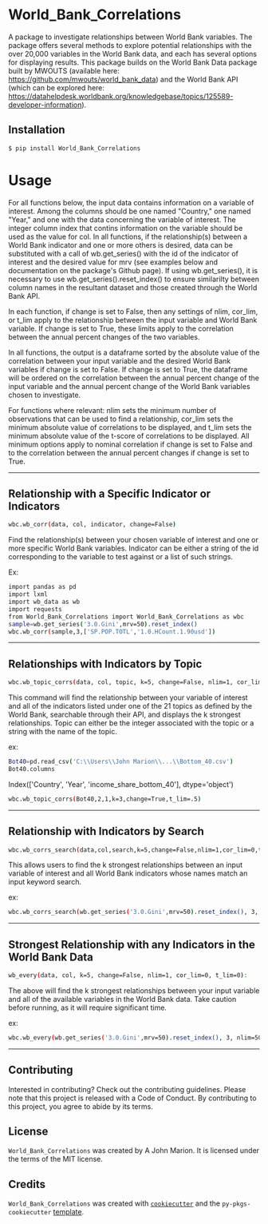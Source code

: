 # World_Bank_Correlations

A package to investigate relationships between World Bank variables. The package offers several methods to explore potential relationships with the over 20,000 variables in the World Bank data, and each has several options for displaying results. This package builds on the World Bank Data package built by MWOUTS (available here: https://github.com/mwouts/world_bank_data) and the World Bank API (which can be explored here: https://datahelpdesk.worldbank.org/knowledgebase/topics/125589-developer-information).

## Installation

```bash
$ pip install World_Bank_Correlations
```

# Usage

For all functions below, the input data contains information on a variable of interest. Among the columns should be one named "Country," one named "Year," and one with the data concerning the variable of interest. The integer column index that contins information on the variable should be used as the value for col. In all functions, if the relationship(s) between a World Bank indicator and one or more others is desired, data can be substituted with a call of wb.get_series() with the id of the indicator of interest and the desired value for mrv (see examples below and documentation on the package's Github page). If using wb.get_series(), it is necessary to use wb.get_series().reset_index() to ensure similarilty between column names in the resultant dataset and those created through the World Bank API. 

In each function, if change is set to False, then any settings of nlim, cor_lim, or t_lim apply to the relationship between the input variable and World Bank variable. If change is set to True, these limits apply to the correlation between the annual percent changes of the two variables.

In all functions, the output is a dataframe sorted by the absolute value of the correlation between your input variable and the desired World Bank variables if change is set to False. If change is set to True, the dataframe will be ordered on the correlation between the annual percent change of the input variable and the annual percent change of the World Bank variables chosen to investigate. 

For functions where relevant: nlim sets the minimum number of observations that can be used to find a relationship, cor_lim sets the minimum absolute value of correlations to be displayed, and t_lim sets the minimum absolute value of the t-score of correlations to be displayed. All minimum options apply to nominal correlation if change is set to False and to the correlation between the annual percent changes if change is set to True. 

---

## Relationship with a Specific Indicator or Indicators

```bash
wbc.wb_corr(data, col, indicator, change=False)
```

Find the relationship(s) between your chosen variable of interest and one or more specific World Bank variables. Indicator can be either a string of the id corresponding to the variable to test against or a list of such strings.

Ex:
```bash
import pandas as pd
import lxml
import wb_data as wb
import requests
from World_Bank_Correlations import World_Bank_Correlations as wbc
sample=wb.get_series('3.0.Gini',mrv=50).reset_index()
wbc.wb_corr(sample,3,['SP.POP.TOTL','1.0.HCount.1.90usd'])
```

---

## Relationships with Indicators by Topic
```bash
wbc.wb_topic_corrs(data, col, topic, k=5, change=False, nlim=1, cor_lim=0, t_lim=0)
```
This command will find the relationship between your variable of interest and all of the indicators listed under one of the 21 topics as defined by the World Bank, searchable through their API, and displays the k strongest relationships. Topic can either be the integer associated with the topic or a string with the name of the topic. 


ex:
```bash
Bot40=pd.read_csv('C:\\Users\\John Marion\\...\\Bottom_40.csv')
Bot40.columns
```
Index(['Country', 'Year', 'income_share_bottom_40'], dtype='object')

```bash
wbc.wb_topic_corrs(Bot40,2,1,k=3,change=True,t_lim=.5)
```

---

## Relationship with Indicators by Search

```bash
wbc.wb_corrs_search(data,col,search,k=5,change=False,nlim=1,cor_lim=0,t_lim=0)
```
This allows users to find the k strongest relationships between an input variable of interest and all World Bank indicators whose names match an input keyword search. 

ex:
```bash
wbc.wb_corrs_search(wb.get_series('3.0.Gini',mrv=50).reset_index(), 3, "income share", n_lim=25)
```

---

## Strongest Relationship with any Indicators in the World Bank Data

```bash
wb_every(data, col, k=5, change=False, nlim=1, cor_lim=0, t_lim=0):
```
The above will find the k strongest relationships between your input variable and all of the available variables in the World Bank data. Take caution before running, as it will require significant time. 

ex: 
```bash
wbc.wb_every(wb.get_series('3.0.Gini',mrv=50).reset_index(), 3, nlim=50)
```

---

## Contributing

Interested in contributing? Check out the contributing guidelines. Please note that this project is released with a Code of Conduct. By contributing to this project, you agree to abide by its terms.

## License

`World_Bank_Correlations` was created by A John Marion. It is licensed under the terms of the MIT license.

## Credits

`World_Bank_Correlations` was created with [`cookiecutter`](https://cookiecutter.readthedocs.io/en/latest/) and the `py-pkgs-cookiecutter` [template](https://github.com/py-pkgs/py-pkgs-cookiecutter).
